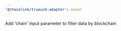 ```yaml
---
'@chainlink/trueusd-adapter': minor
---
```


Add 'chain' input parameter to filter data by blockchain
